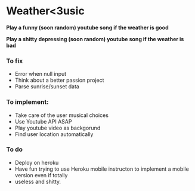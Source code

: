 # Weather<3usic

**Play a funny (soon random) youtube song if the weather is good**

**Play a shitty depressing (soon random) youtube song if the weather is bad**

### To fix

* Error when null input
* Think about a better passion project
* Parse sunrise/sunset data

### To implement:

* Take care of the user musical choices
* Use Youtube API ASAP
* Play youtube video as backgorund
* Find user location automatically

### To do

* Deploy on heroku
* Have fun trying to use Heroku mobile instructon to implement a mobile version even if totally
* useless and shitty.